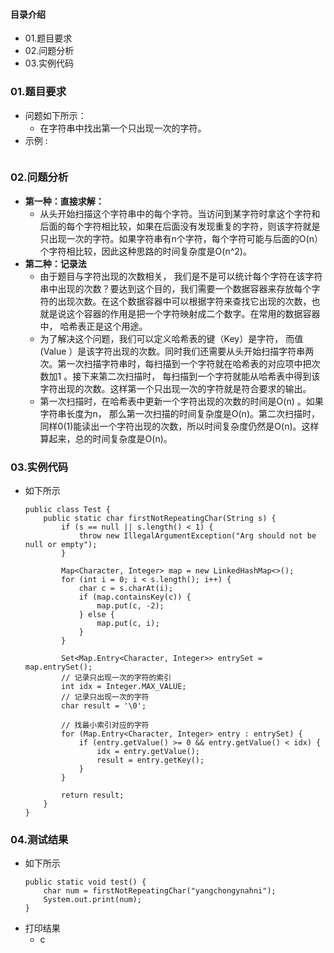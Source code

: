 #### 目录介绍
- 01.题目要求
- 02.问题分析
- 03.实例代码










### 01.题目要求
- 问题如下所示：
    - 在字符串中找出第一个只出现一次的字符。
- 示例 :
    ```

    ```




### 02.问题分析
- **第一种：直接求解：**
    - 从头开始扫描这个字符串中的每个字符。当访问到某字符时拿这个字符和后面的每个字符相比较，如果在后面没有发现重复的字符，则该字符就是只出现一次的字符。如果字符串有n个字符，每个字符可能与后面的O(n）个字符相比较，因此这种思路的时间复杂度是O(n^2)。
- **第二种：记录法**
    - 由于题目与字符出现的次数相关， 我们是不是可以统计每个字符在该字符串中出现的次数？要达到这个目的，我们需要一个数据容器来存放每个字符的出现次数。在这个数据容器中可以根据字符来查找它出现的次数，也就是说这个容器的作用是把一个字符映射成二个数字。在常用的数据容器中， 哈希表正是这个用途。 
    - 为了解决这个问题，我们可以定义哈希表的键（Key）是字符， 而值(Value ）是该字符出现的次数。同时我们还需要从头开始扫描字符串两次。第一次扫描字符串时，每扫描到一个字符就在哈希表的对应项中把次数加1 。接下来第二次扫描时， 每扫描到一个字符就能从哈希表中得到该字符出现的次数。这样第一个只出现一次的字符就是符合要求的输出。 
    - 第一次扫描时，在哈希表中更新一个字符出现的次数的时间是O(n) 。如果字符串长度为n， 那么第一次扫描的时间复杂度是O(n)。第二次扫描时，同样0(1)能读出一个字符出现的次数，所以时间复杂度仍然是O(n)。这样算起来，总的时间复杂度是O(n)。




### 03.实例代码
- 如下所示
    ```
    public class Test {
        public static char firstNotRepeatingChar(String s) {
            if (s == null || s.length() < 1) {
                throw new IllegalArgumentException("Arg should not be null or empty");
            }
    
            Map<Character, Integer> map = new LinkedHashMap<>();
            for (int i = 0; i < s.length(); i++) {
                char c = s.charAt(i);
                if (map.containsKey(c)) {
                    map.put(c, -2);
                } else {
                    map.put(c, i);
                }
            }
    
            Set<Map.Entry<Character, Integer>> entrySet = map.entrySet();
            // 记录只出现一次的字符的索引
            int idx = Integer.MAX_VALUE;
            // 记录只出现一次的字符
            char result = '\0';
    
            // 找最小索引对应的字符
            for (Map.Entry<Character, Integer> entry : entrySet) {
                if (entry.getValue() >= 0 && entry.getValue() < idx) {
                    idx = entry.getValue();
                    result = entry.getKey();
                }
            }
    
            return result;
        }
    }
    ```


### 04.测试结果
- 如下所示
    ```
    public static void test() {
    	char num = firstNotRepeatingChar("yangchongynahni");
    	System.out.print(num);
    }
    ```
- 打印结果
    - c















